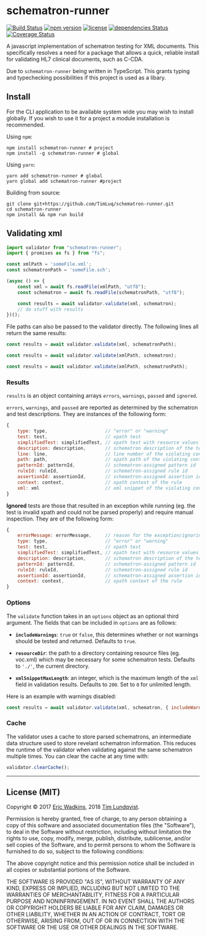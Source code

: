 # schematron-runner
[![Build Status](https://travis-ci.org/TimLuq/schematron-runner.svg?branch=master)](https://travis-ci.org/TimLuq/schematron-runner)
[![npm version](https://img.shields.io/npm/v/schematron-runner.svg)](https://npm.im/schematron-runner)
[![license](https://img.shields.io/npm/l/schematron-runner.svg)](https://npm.im/schematron-runner)
[![dependencies Status](https://david-dm.org/TimLuq/schematron-runner/status.svg)](https://david-dm.org/TimLuq/schematron-runner)
[![Coverage Status](https://coveralls.io/repos/github/TimLuq/schematron-runner/badge.svg?branch=master)](https://coveralls.io/github/TimLuq/schematron-runner?branch=master)

A javascript implementation of schematron testing for XML documents. This specifically resolves a need for a package that allows a quick, reliable install for validating HL7 clinical documents, such as C-CDA.

Due to `schematron-runner` being written in TypeScript. This grants typing and typechecking possibilities if this project is used as a libary.

## Install

For the CLI application to be available system wide you may wish to install globally.
If you wish to use it for a project a module installation is recommended.

Using `npm`:
```shell
npm install schematron-runner # project
npm install -g schematron-runner # global
```

Using `yarn`:
```shell
yarn add schematron-runner # global
yarn global add schematron-runner #project
```

Building from source:
```shell
git clone git+https://github.com/TimLuq/schematron-runner.git
cd schematron-runner
npm install && npm run build
```

## Validating xml
```javascript
import validator from "schematron-runner";
import { promises as fs } from "fs";

const xmlPath = 'someFile.xml';
const schematronPath = 'someFile.sch';

(async () => {
    const xml = await fs.readFile(xmlPath, "utf8");
    const schematron = await fs.readFile(schematronPath, "utf8");

    const results = await validator.validate(xml, schematron);
    // do stuff with results
})();
```
File paths can also be passed to the validator directly. The following lines all return the same results:
```javascript
const results = await validator.validate(xml, schematronPath);
```
```javascript
const results = await validator.validate(xmlPath, schematron);
```
```javascript
const results = await validator.validate(xmlPath, schematronPath);
```

### Results
`results` is an object containing arrays `errors`, `warnings`, `passed` and `ignored`.

`errors`, `warnings`, and `passed` are reported as determined by the schematron and test descriptions.
They are instances of the following form:
```javascript
{
    type: type,                     // "error" or "warning"
    test: test,                     // xpath test
    simplifiedTest: simplifiedTest, // xpath test with resource values included, if applicable, null otherwise
    description: description,       // schematron description of the test case
    line: line,                     // line number of the violating context
    path: path,                     // xpath path of the violating context
    patternId: patternId,           // schematron-assigned pattern id
    ruleId: ruleId,                 // schematron-assigned rule id
    assertionId: assertionId,       // schematron-assigned assertion id
    context: context,               // xpath context of the rule
    xml: xml                        // xml snippet of the violating context
}
```

**Ignored** tests are those that resulted in an exception while running (eg. the test is invalid xpath and could not be parsed properly) and require manual inspection. They are of the following form:
```javascript
{
    errorMessage: errorMessage,     // reason for the exception/ignoring the test
    type: type,                     // "error" or "warning"
    test: test,                     // xpath test
    simplifiedTest: simplifiedTest, // xpath test with resource values included, if applicable, null otherwise
    description: description,       // schematron description of the test case
    patternId: patternId,           // schematron-assigned pattern id
    ruleId: ruleId,                 // schematron-assigned rule id
    assertionId: assertionId,       // schematron-assigned assertion id
    context: context,               // xpath context of the rule
}
```

### Options
The `validate` function takes in an `options` object as an optional third argument. The fields that can be included in `options` are as follows:

* **`includeWarnings`**: `true` or `false`, this determines whether or not warnings should be tested and returned. Defaults to `true`.

* **`resourceDir`**: the path to a directory containing resource files (eg. voc.xml) which may be necessary for some schematron tests. Defaults to `'./'`, the current directory.

* **`xmlSnippetMaxLength`**: an integer, which is the maximum length of the `xml` field in validation results. Defaults to `200`. Set to `0` for unlimited length.

Here is an example with warnings disabled:

```javascript
const results = await validator.validate(xml, schematron, { includeWarnings: false });
```

### Cache
The validator uses a cache to store parsed schematrons, an intermediate data structure used to store revelant schematron information. This reduces the runtime of the validator when validating against the same schematron multiple times. You can clear the cache at any time with:
```javascript
validator.clearCache();
```

---
## License (MIT)

Copyright &copy; 2017 [Eric Wadkins](http://www.ericwadkins.com/), 2018 [Tim Lundqvist](https://github.com/TimLuq/).

Permission is hereby granted, free of charge, to any person obtaining a copy of this software and associated documentation files (the "Software"), to deal in the Software without restriction, including without limitation the rights to use, copy, modify, merge, publish, distribute, sublicense, and/or sell copies of the Software, and to permit persons to whom the Software is furnished to do so, subject to the following conditions:

The above copyright notice and this permission notice shall be included in all copies or substantial portions of the Software.

THE SOFTWARE IS PROVIDED "AS IS", WITHOUT WARRANTY OF ANY KIND, EXPRESS OR IMPLIED, INCLUDING BUT NOT LIMITED TO THE WARRANTIES OF MERCHANTABILITY, FITNESS FOR A PARTICULAR PURPOSE AND NONINFRINGEMENT. IN NO EVENT SHALL THE AUTHORS OR COPYRIGHT HOLDERS BE LIABLE FOR ANY CLAIM, DAMAGES OR OTHER LIABILITY, WHETHER IN AN ACTION OF CONTRACT, TORT OR OTHERWISE, ARISING FROM, OUT OF OR IN CONNECTION WITH THE SOFTWARE OR THE USE OR OTHER DEALINGS IN THE SOFTWARE.
